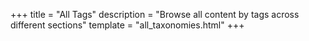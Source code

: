+++
title = "All Tags"
description = "Browse all content by tags across different sections"
template = "all_taxonomies.html"
+++